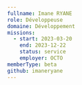 ```yaml
---
fullname: Imane RYANE
role: Développeuse
domaine: Développement
missions:
  - start: 2023-03-20
    end: 2023-12-22
    status: service
    employer: OCTO
memberType: beta
github: imaneryane
---
```


